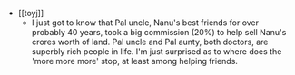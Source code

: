 - [[toyj]]
	- I just got to know that Pal uncle, Nanu's best friends for over probably 40 years, took a big commission (20%) to help sell Nanu's crores worth of land. Pal uncle and Pal aunty, both doctors, are superbly rich people in life. I'm just surprised as to where does the 'more more more' stop, at least among helping friends.
